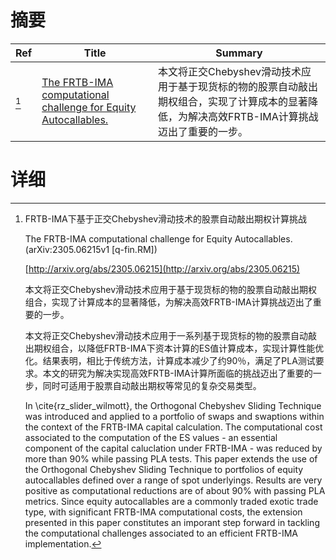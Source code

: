 # 摘要

| Ref | Title | Summary |
| --- | --- | --- |
| [^1] | [The FRTB-IMA computational challenge for Equity Autocallables.](http://arxiv.org/abs/2305.06215) | 本文将正交Chebyshev滑动技术应用于基于现货标的物的股票自动敲出期权组合，实现了计算成本的显著降低，为解决高效FRTB-IMA计算挑战迈出了重要的一步。 |

# 详细

[^1]: FRTB-IMA下基于正交Chebyshev滑动技术的股票自动敲出期权计算挑战

    The FRTB-IMA computational challenge for Equity Autocallables. (arXiv:2305.06215v1 [q-fin.RM])

    [http://arxiv.org/abs/2305.06215](http://arxiv.org/abs/2305.06215)

    本文将正交Chebyshev滑动技术应用于基于现货标的物的股票自动敲出期权组合，实现了计算成本的显著降低，为解决高效FRTB-IMA计算挑战迈出了重要的一步。

    

    本文将正交Chebyshev滑动技术应用于一系列基于现货标的物的股票自动敲出期权组合，以降低FRTB-IMA下资本计算的ES值计算成本，实现计算性能优化。结果表明，相比于传统方法，计算成本减少了约90％，满足了PLA测试要求。本文的研究为解决实现高效FRTB-IMA计算所面临的挑战迈出了重要的一步，同时可适用于股票自动敲出期权等常见的复杂交易类型。

    In \cite{rz_slider_wilmott}, the Orthogonal Chebyshev Sliding Technique was introduced and applied to a portfolio of swaps and swaptions within the context of the FRTB-IMA capital calculation. The computational cost associated to the computation of the ES values - an essential component of the capital caluclation under FRTB-IMA - was reduced by more than $90\%$ while passing PLA tests.  This paper extends the use of the Orthogonal Chebyshev Sliding Technique to portfolios of equity autocallables defined over a range of spot underlyings. Results are very positive as computational reductions are of about $90\%$ with passing PLA metrics.  Since equity autocallables are a commonly traded exotic trade type, with significant FRTB-IMA computational costs, the extension presented in this paper constitutes an imporant step forward in tackling the computational challenges associated to an efficient FRTB-IMA implementation.
    

